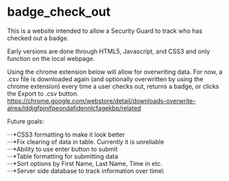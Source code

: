 # badge_check_out
This is a website intended to allow a Security Guard to track who has checked out a badge.

Early versions are done through HTML5, Javascript, and CSS3 and only function on the local webpage.

Using the chrome extension below will allow for overwriting data. For now, a .csv file is downloaded again (and optionally overwritten by using the chrome extension) every time a user checks out, returns a badge, or clicks the Export to .csv button. 
https://chrome.google.com/webstore/detail/downloads-overwrite-alrea/lddjgfpjnifpeondafidennlcfagekbp/related


Future goals:  

  ⋅⋅⋅*CSS3 formatting to make it look better\
  ⋅⋅⋅*Fix clearing of data in table. Currently it is unreliable\
  ⋅⋅⋅*Ability to use enter button to submit\
  ⋅⋅⋅*Table formatting for submitting data\
  ⋅⋅⋅*Sort options by First Name, Last Name, Time in etc.\
  ⋅⋅⋅*Server side database to track information over time\